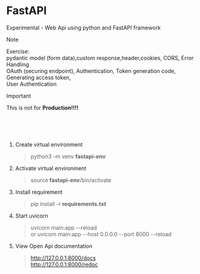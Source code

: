 # FastAPI
Experimental - Web Api using python and FastAPI framework

> [!NOTE]
> Exercise:  
>   pydantic model (form data),custom response,header,cookies, CORS, Error Handling  
>   OAuth (securing endpoint), Authentication, Token generation code, Generating access token,  
>   User Authentication

> [!IMPORTANT]
> This is not for **Production!!!!** 

  <br><br><br>
  
1. Create virtual environment
   >python3 -m venv **fastapi-env**

2. Activate virtual environment
   >source **fastapi-env**/bin/activate

3. Install requirement
   >pip install -r **requirements.txt**

4. Start uvicorn
   >uvicorn main:app --reload  
   > or uvicorn main:app --host 0.0.0.0 --port 8000 --reload

5. View Open Api documentation
   >http://127.0.0.1:8000/docs  
   >http://127.0.0.1:8000/redoc  

